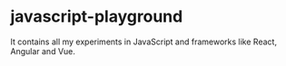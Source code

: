 # javascript-playground
It contains all my experiments in JavaScript and frameworks like React, Angular and Vue.
